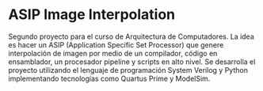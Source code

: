 # ASIP Image Interpolation
Segundo proyecto para el curso de Arquitectura de Computadores. La idea es hacer un ASIP (Application Specific Set Processor) que genere interpolación de imagen por medio de un compilador, código en ensamblador, un procesador pipeline y scripts en alto nivel. Se desarrolla el proyecto utilizando el lenguaje de programación System Verilog y Python implementando tecnologías como Quartus Prime y ModelSim.
